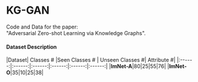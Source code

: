 # KG-GAN

Code and Data for the paper:  
"Adversarial Zero-shot Learning via Knowledge Graphs".  

#### Dataset Description
|Dataset| Classes \# |Seen Classes # | Unseen Classes #| Attribute #|
|:------:|:------:|:------:|:------:|:------:|:------:|
|**ImNet-A**|80|25|55|76|
|**ImNet-O**|35|10|25|38|

